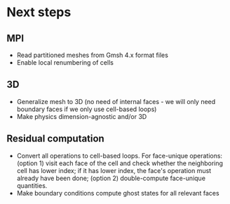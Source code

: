 Next steps
==============

MPI
---
- Read partitioned meshes from Gmsh 4.x format files
- Enable local renumbering of cells

3D
--
- Generalize mesh to 3D (no need of internal faces - we will only need boundary faces if we only use cell-based loops)
- Make physics dimension-agnostic and/or 3D

Residual computation
-----------------------
- Convert all operations to cell-based loops. 
  For face-unique operations: (option 1) visit each face of the cell and check whether the neighboring cell has lower index; if it has lower index, the face's operation must already have been done; (option 2) double-compute face-unique quantities.
- Make boundary conditions compute ghost states for all relevant faces
